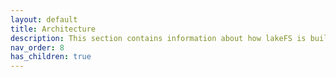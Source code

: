 ```yaml
---
layout: default
title: Architecture
description: This section contains information about how lakeFS is built, its different components and its data model
nav_order: 8
has_children: true
---
```

